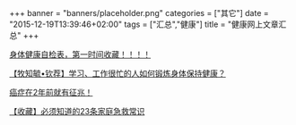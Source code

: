 +++
banner = "banners/placeholder.png"
categories = ["其它"]
date = "2015-12-19T13:39:46+02:00"
tags = ["汇总","健康"]
title = "健康网上文章汇总"
+++


[身体健康自检表，第一时间收藏！！！！](https://mp.weixin.qq.com/s?__biz=MjYyMzc1Mjk4MA==&mid=200777954&idx=8&sn=62ef66b4f5c115ca589f73b332018119&scene=2&key=41ecb04b051110030e4ffb31962c31bc5a0cc74507338118db8a806ef37c628f8fdc2dbff9cfa89a470e6b01cbb6d587&ascene=0&uin=MTM0ODQyNTk1&devicetype=iMac+MacBookAir7%2C1+OSX+OSX+10.10.5+build(14F1021)&version=11020201&pass_ticket=OUgFBuA2yqcV7ExJVNrQtm5NukTejEXnNHTun2M8jg8%3D)

[【牧知毓•钦荐】学习、工作很忙的人如何锻炼身体保持健康？](https://mp.weixin.qq.com/s?__biz=MzAxNTU0MDQ0Ng==&mid=205595051&idx=1&sn=100cbd7e74e84e0418a1069d2c2e1f59&scene=2&key=41ecb04b05111003f4e9ae64c4416e701723411964c7792757dacd29fb98fbb3398942269dce53a925cdd5a2c881dc51&ascene=0&uin=MTM0ODQyNTk1&devicetype=iMac+MacBookAir7%2C1+OSX+OSX+10.10.5+build(14F1021)&version=11020201&pass_ticket=OUgFBuA2yqcV7ExJVNrQtm5NukTejEXnNHTun2M8jg8%3D)

[癌症在2年前就有征兆！](http://toutiao.com/a3619632677/?tt_from=weixin_moments&iid=2367990011&app=news_article)

[【收藏】必须知道的23条家庭急救常识](https://mp.weixin.qq.com/s?__biz=MjM5NzM5MDMwMA==&mid=203816394&idx=3&sn=a93204454309ed9f70bb4124ae4860b8&scene=2&key=41ecb04b051110035f5cfccad5afb889b5110df7d9763d432e2c911aa791f5f9f717e0c5e771e5a975fc4635de0c6d5c&ascene=0&uin=MTM0ODQyNTk1&devicetype=iMac+MacBookAir7%2C1+OSX+OSX+10.10.5+build(14F1021)&version=11020201&pass_ticket=OUgFBuA2yqcV7ExJVNrQtm5NukTejEXnNHTun2M8jg8%3D)











